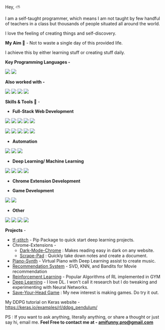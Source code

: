 Hey, :partly_sunny:

I am a self-taught programmer, which means I am not taught by few handful of teachers in a class but thousands of people situated all around the world.

I love the feeling of creating things and self-discovery.

**My Aim :dart:** - Not to waste a single day of this provided life.

I achieve this by either learning stuff or creating stuff daily.

**Key Programming Languages -**
<p>
<img src="https://img.shields.io/static/v1?label=&message=Javascipt&style=flat-square&color=5400ff"/>
<img src="https://img.shields.io/static/v1?label=&message=Python&style=flat-square&color=5400ff"/>
</p>
	
**Also worked with -**
<p>
<img src="https://img.shields.io/static/v1?label=&message=C&style=flat-square&color=0445af"/>
<img src="https://img.shields.io/static/v1?label=&message=C%2B%2B&style=flat-square&color=0445af"/>
<img src="https://img.shields.io/static/v1?label=&message=C%23&style=flat-square&color=0445af"/>
<img src="https://img.shields.io/static/v1?label=&message=Python&style=flat-square&color=0445af"/>
</p>

**Skills & Tools :rocket:** -

- **Full-Stack Web Development**
<p>
<img src="https://img.shields.io/static/v1?label=&message=React&style=flat-square&color=2bbc8a"/>
<img src="https://img.shields.io/static/v1?label=&message=Flask&style=flat-square&color=2bbc8a"/>
<img src="https://img.shields.io/static/v1?label=&message=MySQL&style=flat-square&color=2bbc8a"/>
<img src="https://img.shields.io/static/v1?label=&message=Node.js&style=flat-square&color=2bbc8a"/>
<img src="https://img.shields.io/static/v1?label=&message=MongoDB&style=flat-square&color=2bbc8a"/>
</p>
<p>
<img src="https://img.shields.io/static/v1?label=&message=jQuery&style=flat-square&color=2bbc8a"/>
<img src="https://img.shields.io/static/v1?label=&message=HTML/CSS&style=flat-square&color=2bbc8a"/>
<img src="https://img.shields.io/static/v1?label=&message=SASS&style=flat-square&color=2bbc8a"/>
<img src="https://img.shields.io/static/v1?label=&message=oAuth&style=flat-square&color=2bbc8a"/>
<img src="https://img.shields.io/static/v1?label=&message=RESTful%20API&style=flat-square&color=2bbc8a"/>
</p> 
 
 - **Automation**
 <p>
 <img src="https://img.shields.io/static/v1?label=&message=Selenium&style=flat-square&color=fa5456"/>
 <img src="https://img.shields.io/static/v1?label=&message=BeautifulSoup&style=flat-square&color=fa5456"/>
 <img src="https://img.shields.io/static/v1?label=&message=Twilio&style=flat-square&color=fa5456"/>
 </p>
 
 - **Deep Learning/ Machine Learning**
 <p>
 <img src="https://img.shields.io/static/v1?label=&message=Tensorflow&style=flat-square&color=fd9d75"/>
 <img src="https://img.shields.io/static/v1?label=&message=Numpy&style=flat-square&color=fd9d75"/>
 <img src="https://img.shields.io/static/v1?label=&message=Pandas&style=flat-square&color=fd9d75"/>
 <img src="https://img.shields.io/static/v1?label=&message=Scikit-learn&style=flat-square&color=fd9d75" />
 </p>
 
 - **Chrome Extension Development**
 
 - **Game Development**
<p>
<img src="https://img.shields.io/static/v1?label=&message=PyGame&style=flat-square&color=ffb800"/>
<img src="https://img.shields.io/static/v1?label=&message=Unity3D&style=flat-square&color=ffb800"/>
</p>

 - **Other**
<p> 
<img src="https://img.shields.io/static/v1?label=&message=CI/CD&style=flat-square&color=008bd7"/>
<img src="https://img.shields.io/static/v1?label=&message=Git&style=flat-square&color=008bd7"/>
<img src="https://img.shields.io/static/v1?label=&message=AWS&style=flat-square&color=008bd7" />
<img src="https://img.shields.io/static/v1?label=&message=Docker&style=flat-square&color=008bd7" />
</p>

**Projects** - 

 - [tf-stitch](https://github.com/amifunny/tf-stitch) -  Pip Package to quick start deep learning projects.
 - Chrome-Extensions -
	 - [Dark-Mode-Chrome](https://github.com/amifunny/Dark_Mode_Chrome) : Makes reading easy in dark on any website.
	- [Scrape-Pad](https://github.com/amifunny/Scrape-Pad-Browser-Extension) : Quickly take down notes and create a document.
- [Piano-Synth](https://github.com/amifunny/Piano-Synth) - Virtual Piano with Deep Learning assist to create music.
- [Recommendation System](https://github.com/amifunny/likely) - SVD, KNN, and Bandits for Movie recommendation
- [Reinforcement Learning](https://github.com/amifunny/Reinforce_Adventure) - Popular Algorithms of RL implemented in GYM
- [Deep Learning](https://github.com/amifunny/Deep-Learning-Notebook) - I love DL. I won't call it research but I do tweaking and experimenting with Neural Networks.
- [Save-Your-Head Game](https://github.com/amifunny/Save-Your-Head) : My new interest is making games. Do try it out.

My DDPG tutorial on Keras website - https://keras.io/examples/rl/ddpg_pendulum/

PS : If you want to ask anything, literally anything, or share a thought or just say hi, email me.
**Feel Free to contact me at - amifunny.pro@gmail.com** 
